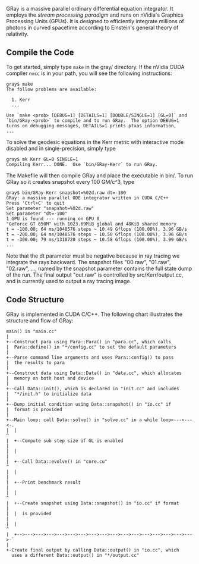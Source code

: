 GRay is a massive parallel ordinary differential equation integrator.
It employs the *stream processing paradigm* and runs on nVidia's
Graphics Processing Units (GPUs).  It is designed to efficiently
integrate millions of photons in curved spacetime according to
Einstein's general theory of relativity.


Compile the Code
----------------

To get started, simply type `make` in the gray/ directory.  If the
nVidia CUDA compiler `nvcc` is in your path, you will see the
following instructions:

    gray$ make
    The follow problems are available:

      1. Kerr
      ...

    Use `make <prob> [DEBUG=1] [DETAILS=1] [DOUBLE/SINGLE=1] [GL=0]` and
    `bin/GRay-<prob>` to compile and to run GRay.  The option DEBUG=1
    turns on debugging messages, DETAILS=1 prints ptxas information,
    ...

To solve the geodesic equations in the Kerr metric with interactive
mode disabled and in single-precision, simply type

    gray$ mk Kerr GL=0 SINGLE=1
    Compiling Kerr... DONE.  Use `bin/GRay-Kerr` to run GRay.

The Makefile will then compile GRay and place the executable in bin/.
To run GRay so it creates snapshot every 100 GM/c^3, type

    gray$ bin/GRay-Kerr snapshot=%02d.raw dt=-100
    GRay: a massive parallel ODE integrator written in CUDA C/C++
    Press 'Ctrl+C' to quit
    Set parameter "snapshot=%02d.raw"
    Set parameter "dt=-100"
    1 GPU is found --- running on GPU 0
    "GeForce GT 650M" with 1023.69MiB global and 48KiB shared memory
    t = -100.00; 64 ms/1048576 steps ~ 10.49 Gflops (100.00%), 3.96 GB/s
    t = -200.00; 64 ms/1048576 steps ~ 10.50 Gflops (100.00%), 3.96 GB/s
    t = -300.00; 79 ms/1310720 steps ~ 10.58 Gflops (100.00%), 3.99 GB/s
    ...

Note that the dt parameter must be negative because in ray tracing we
integrate the rays backward.  The snapshot files "00.raw", "01.raw",
"02.raw", ..., named by the snapshot parameter contains the full state
dump of the run.  The final output "out.raw" is controlled by
src/Kerr/output.cc, and is currently used to output a ray tracing
image.


Code Structure
--------------

GRay is implemented in CUDA C/C++.  The following chart illustrates
the structure and flow of GRay:

    main() in "main.cc"
    |
    +--Construct para using Para::Para() in "para.cc", which calls
    |  Para::define() in "*/config.cc" to set the default parameters
    |
    +--Parse command line arguments and uses Para::config() to pass
    |  the results to para
    |
    +--Construct data using Data::Data() in "data.cc", which allocates
    |  memory on both host and device
    |
    +--Call Data::init(), which is declared in "init.cc" and includes
    |  "*/init.h" to initialize data
    |
    +--Dump initial condition using Data::snapshot() in "io.cc" if
    |  format is provided
    |
    +--Main loop: call Data::solve() in "solve.cc" in a while loop<---<---<-.
    |  |                                                                    ^
    |  +--Compute sub step size if GL is enabled                            |
    |  |                                                                    |
    |  +--Call Data::evolve() in "core.cu"                                  ^
    |  |                                                                    |
    |  +--Print benchmark result                                            |
    |  |                                                                    ^
    |  +--Create snapshot using Data::snapshot() in "io.cc" if format       |
    |  |  is provided                                                       |
    |  |                                                                    ^
    |  +-->--->--->--->--->--->--->--->--->--->--->--->--->--->--->--->--->-`
    |
    +-Create final output by calling Data::output() in "io.cc", which
      uses a different Data::output() in "*/output.cc"
